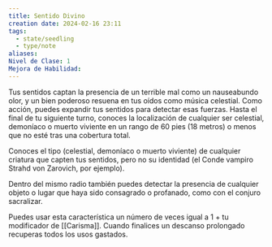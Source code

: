 ```yaml
---
title: Sentido Divino
creation date: 2024-02-16 23:11
tags:
  - state/seedling
  - type/note
aliases: 
Nivel de Clase: 1
Mejora de Habilidad:
---
```

Tus sentidos captan la presencia de un terrible mal como un nauseabundo olor, y un bien poderoso resuena en tus oídos como música celestial. Como acción, puedes expandir tus sentidos para detectar esas fuerzas. Hasta el final de tu siguiente turno, conoces la localización de cualquier ser celestial, demoníaco o muerto viviente en un rango de 60 pies (18 metros) o menos que no esté tras una cobertura total. 

Conoces el tipo (celestial, demoníaco o muerto viviente) de cualquier criatura que capten tus sentidos, pero no su identidad (el Conde vampiro Strahd von Zarovich, por ejemplo).

Dentro del mismo radio también puedes detectar la presencia de cualquier objeto o lugar que haya
sido consagrado o profanado, como con el conjuro sacralizar.

Puedes usar esta característica un número de veces igual a 1 + tu modificador de [[Carisma]]. Cuando finalices un descanso prolongado recuperas todos los usos gastados.

